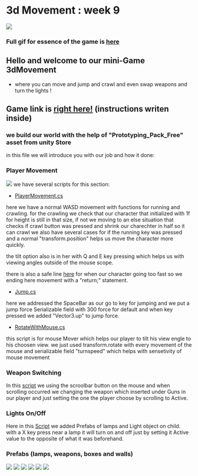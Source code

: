 # 3d Movement : week 9

![]([img]https://i.imgur.com/KUSAF0h.gif[/img])
### Full gif for essence of the game is [here](https://imgur.com/wMxKI5S)

## Hello and welcome to our mini-Game 3dMovement
* where you can move and jump and crawl and even swap weapons and turn the lights !

## Game link is [right here!](https://aviniv.itch.io/3d-movement) (instructions writen inside)

### we build our world with the help of "Prototyping_Pack_Free" asset from unity Store
in this file we will introduce you with our job and how it done:

### Player Movement
![](https://i.imgur.com/Vhh4IQ7.png)
we have several scripts for this section:
* [PlayerMovement.cs](https://github.com/Gamedev-Project/week-9/blob/main/Assets/Scripts/PlayerMovement.cs) 

here we have a normal WASD movement with functions for running and crawling.
for the crawling we check that our character that initialized with 1f for height is still in that size, if not we moving to an else situation that checks if crawl button was pressed and shrink our charechter in half so it can crawl
we also have several cases for if the running key was pressed and a normal "transform.position" helps us move the character more quickly.

the tilt option also is in her with Q and E key pressing which helps us with viewing angles outside of the mouse scope.

there is also a safe line [here](https://github.com/Gamedev-Project/week-9/blob/main/Assets/Scripts/PlayerMovement.cs#L54) for when our character going too fast so we ending here movement with a "return;" statement.
* [Jump.cs](https://github.com/Gamedev-Project/week-9/blob/main/Assets/Scripts/Jump.cs)

here we addressed the SpaceBar as our go to key for jumping and we put a jump force Serializable field with 300 force for default and when key pressed we added "Vector3.up" to jump force.
* [RotateWithMouse.cs](https://github.com/Gamedev-Project/week-9/blob/main/Assets/Scripts/RotateWithMouse.cs)

this script is for mouse Mover which helps our player to tilt his view engle to his choosen view. we just used transform.rotate with every movement of the mouse and serializable field "turnspeed" which helps with sensetivity of mouse movement

### Weapon Switching

In this [script](https://github.com/Gamedev-Project/week-9/blob/main/Assets/Scripts/WeaponSwitching.cs) we using the scroolbar button on the mouse and when scrolling occurred we changing the weapon which inserted under Guns in our player and just setting the one the player choose by scrolling to Active.

### Lights On/Off

Here in this [Script](https://github.com/Gamedev-Project/week-9/blob/main/Assets/Scripts/LightsManger.cs) we added Prefabs of lamps and Light object on child.
with a X key press near a lamp it will turn on and off just by setting it Active value to the opposite of what it was beforehand. 

### Prefabs (lamps, weapons, boxes and walls)
![](https://i.imgur.com/1Olkq4K.png)
![](https://i.imgur.com/5mk3fW7.png)
![](https://i.imgur.com/h1ZbDld.png)
![](https://i.imgur.com/zhnRKdY.png)
![](https://i.imgur.com/D3G6X6U.png)
![](https://i.imgur.com/wdR9YXm.png)
